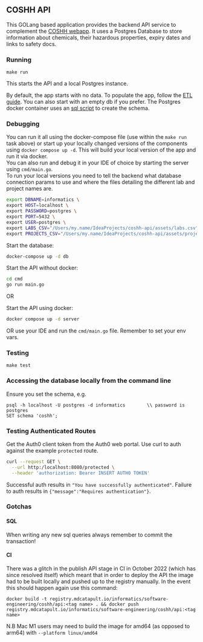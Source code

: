 ## COSHH API

This GOLang based application provides the backend API service to complement the [COSHH webapp](https://gitlab.mdcatapult.io/informatics/coshh/coshh-ui). It uses a Postgres Database to store information about chemicals, their hazardous properties, expiry dates and links to safety docs.

### Running

`make run`

This starts the API and a local Postgres instance.

By default, the app starts with no data. To populate the app, follow the [ETL guide](scripts/etl/README.md). You can also start with an empty db if you prefer. The Postgres docker container uses an [sql script](scripts/init.sql) to create the schema.

### Debugging
You can run it all using the docker-compose file (use within the `make run` task above) or start up your locally changed versions of the components using `docker compose up -d`. This will build your local version of the app and run it via docker.  
You can also run and debug it in your IDE of choice by starting the server using `cmd/main.go`.  
To run your local versions you need to tell the backend what database connection params to use and where the files detailing the different lab and project names are.


```bash
export DBNAME=informatics \
export HOST=localhost \
export PASSWORD=postgres \
export PORT=5432 \
export USER=postgres \
export LABS_CSV="/Users/my.name/IdeaProjects/coshh-api/assets/labs.csv" \
export PROJECTS_CSV="/Users/my.name/IdeaProjects/coshh-api/assets/projects_041022.csv"
``` 

Start the database:
```bash
docker-compose up -d db
``` 

Start the API without docker:
```bash
cd cmd
go run main.go
```
OR

Start the API using docker:
```bash
docker compose up -d server
```

OR use your IDE and run the `cmd/main.go` file. Remember to set your env vars.

### Testing

`make test`

### Accessing the database locally from the command line

Ensure you set the schema, e.g.

```
psql -h localhost -U postgres -d informatics        \\ password is postgres
SET schema 'coshh';                                 
```

### Testing Authenticated Routes
Get the Auth0 client token from the Auth0 web portal. Use curl to auth against the example `protected` route.
```bash
curl --request GET \
  --url http:/localhost:8080/protected \
  --header 'authorization: Bearer INSERT AUTH0 TOKEN'
```  
Successful auth results in `"You have successfully authenticated"`. Failure to auth results in `{"message":"Requires authentication"}`.

### Gotchas

#### SQL

When writing any new sql queries always remember to commit the transaction!

#### CI

There was a glitch in the publish API stage in CI in October 2022 (which has since resolved itself) which meant that in order to deploy the API  the image 
had to be  built locally and pushed up to the registry manually.  In the event this should happen again use this command:

```docker build -t registry.mdcatapult.io/informatics/software-engineering/coshh/api:<tag name> . && docker push registry.mdcatapult.io/informatics/software-engineering/coshh/api:<tag name>```

N.B Mac M1 users may need to build the image for amd64 (as opposed to arm64) with `--platform linux/amd64`
